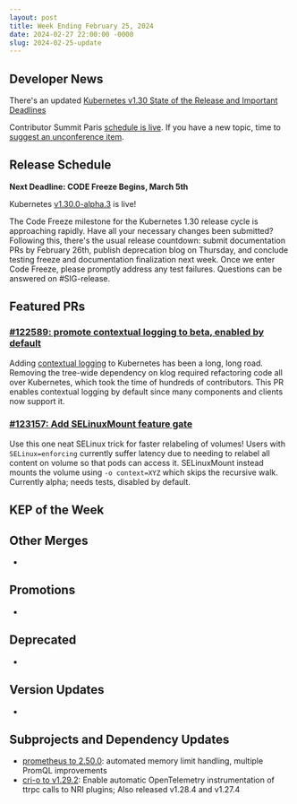 ```yaml
---
layout: post
title: Week Ending February 25, 2024
date: 2024-02-27 22:00:00 -0000
slug: 2024-02-25-update
---
```


## Developer News

There's an updated [Kubernetes v1.30 State of the Release and Important Deadlines](https://groups.google.com/g/kubernetes-sig-release/c/5aTnA01W4HY)

Contributor Summit Paris [schedule is live](https://www.kubernetes.dev/events/2024/kcseu/schedule/#schedule).  If you have a new topic, time to [suggest an unconference item](https://github.com/kubernetes/community/issues/7692).

## Release Schedule

**Next Deadline: CODE Freeze Begins, March 5th**

Kubernetes [v1.30.0-alpha.3](https://groups.google.com/a/kubernetes.io/g/dev/c/KGo9_MISVas) is live!

The Code Freeze milestone for the Kubernetes 1.30 release cycle is approaching rapidly. Have all your necessary changes been submitted? Following this, there's the usual release countdown: submit documentation PRs by February 26th, publish deprecation blog on Thursday, and conclude testing freeze and documentation finalization next week. Once we enter Code Freeze, please promptly address any test failures. Questions can be answered on #SIG-release.

## Featured PRs

### [ #122589: promote contextual logging to beta, enabled by default](https://github.com/kubernetes/kubernetes/pull/122589)

Adding [contextual logging](https://github.com/kubernetes/enhancements/tree/master/keps/sig-instrumentation/3077-contextual-logging) to Kubernetes has been a long, long road.  Removing the tree-wide dependency on klog required refactoring code all over Kubernetes, which took the time of hundreds of contributors.  This PR enables contextual logging by default since many components and clients now support it.

### [ #123157: Add SELinuxMount feature gate ](https://github.com/kubernetes/kubernetes/pull/123157)

Use this one neat SELinux trick for faster relabeling of volumes! Users with `SELinux=enforcing` currently suffer latency due to needing to relabel all content on volume so that pods can access it. SELinuxMount instead mounts the volume using `-o context=XYZ` which skips the recursive walk. Currently alpha; needs tests, disabled by default.

## KEP of the Week


## Other Merges

*

## Promotions

*

## Deprecated

*

## Version Updates

*

## Subprojects and Dependency Updates

* [prometheus to 2.50.0](https://github.com/prometheus/prometheus/releases/tag/v2.50.0): automated memory limit handling, multiple PromQL improvements
* [cri-o to v1.29.2](https://github.com/cri-o/cri-o/releases/tag/v1.29.2): Enable automatic OpenTelemetry instrumentation of ttrpc calls to NRI plugins; Also released v1.28.4 and v1.27.4

